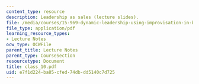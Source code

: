 ```yaml
---
content_type: resource
description: Leadership as sales (lecture slides).
file: /media/courses/15-969-dynamic-leadership-using-improvisation-in-business-fall-2004/e7f1d224ba85cfed74dbdd5140c7d725_class_10.pdf
file_type: application/pdf
learning_resource_types:
- Lecture Notes
ocw_type: OCWFile
parent_title: Lecture Notes
parent_type: CourseSection
resourcetype: Document
title: class_10.pdf
uid: e7f1d224-ba85-cfed-74db-dd5140c7d725
---
```

